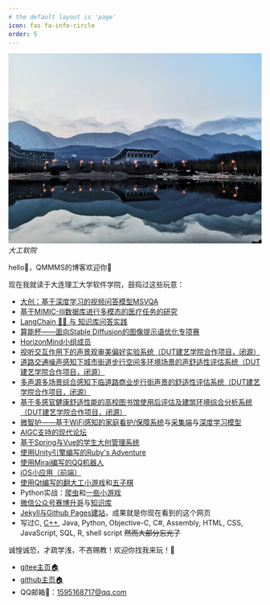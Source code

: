 ```yaml
---
# the default layout is 'page'
icon: fas fa-info-circle
order: 5
---
```


![大工软院](/assets/img/about/school.jpg)
_大工软院_

hello👋，QMMMS的博客欢迎你👏

现在我就读于大连理工大学软件学院，鼓捣过这些玩意：

- [大创：基于深度学习的视频问答模型MSVQA](https://qmmms.github.io/posts/%E8%AE%AD%E7%BB%83MSVQA/)
- [基于MIMIC-Ⅲ数据库进行多模态的医疗任务的研究](https://gitee.com/horizon-mind/ehr-mimic-iii)
- [LangChain 🦜️🔗 与 知识库问答实践](https://qmmms.github.io/posts/langchain3/)
- [算能杯——面向Stable Diffusion的图像提示语优化专项赛](https://qmmms.github.io/posts/%E7%AE%97%E8%83%BD%E6%9D%AF%E5%A4%8D%E7%9B%98/)
- [HorizonMind小组成员](https://gitee.com/horizon-mind)
- [视听交互作用下的声景观审美偏好实验系统（DUT建艺学院合作项目，闭源）](https://qmmms.github.io/posts/DUTsoftware/)
- [道路交通噪声感知下城市街道步行空间多环境场景的声舒适性评估系统（DUT建艺学院合作项目，闭源）](https://qmmms.github.io/posts/DUTsoftware/)
- [多声源多场景综合感知下临道路商业步行街声景的舒适性评估系统（DUT建艺学院合作项目，闭源）](https://qmmms.github.io/posts/DUTsoftware/)
- [基于多感官健康舒适性能的高校图书馆使用后评估及建筑环境综合分析系统（DUT建艺学院合作项目，闭源）](https://qmmms.github.io/posts/DUTsoftware/)
- [微智护——基于WiFi感知的家庭看护/保障系统](https://github.com/saurlax/WiGuard)与[采集端](https://github.com/saurlax/wifall)与[深度学习模型](https://qmmms.github.io/posts/CSI-fall/)
- [AIGC支持的现代论坛](https://qmmms.github.io/posts/forum/)
- [基于Spring与Vue的学生大创管理系统](https://gitee.com/QMMMS/ipmsfcsv3)
- [使用Unity引擎编写的Ruby's Adventure](https://gitee.com/QMMMS/ruby-adventure)
- [使用Mirai编写的QQ机器人](https://gitee.com/QMMMS/mirai-plugin-example)
- [iOS小应用（前端）](https://gitee.com/QMMMS/reading-notes/tree/main/%E4%BC%A0%E6%99%BA%20iOS/qms_15_%E4%B8%80%E4%B8%AA%E6%80%BB%E7%BB%93)
- [使用Qt编写的翻大工小游戏](https://gitee.com/QMMMS/dutgame)和[五子棋](https://gitee.com/QMMMS/ms-chess)
- Python实战：[爬虫](https://gitee.com/QMMMS/small-spider)和[一些小游戏](https://gitee.com/QMMMS/small-game)
- [微信公众号赛博升哥](https://mp.weixin.qq.com/mp/appmsgalbum?__biz=Mzg2NDgyNjY1Ng==&action=getalbum&album_id=2543018248246919170&scene=173&from_msgid=2247484157&from_itemidx=1&count=3&nolastread=1#wechat_redirect)与[知识库](https://gitee.com/QMMMS/reading-notes)
- [Jekyll与Github Pages建站](/posts/Jekyll与Github-pages建站/)，成果就是你现在看到的这个网页
- 写过C, [C++](https://www.luogu.com.cn/user/574091#practice), Java, Python, Objective-C, C#, Assembly, HTML, CSS, JavaScript, SQL, R, shell script ~~然而大部分忘光了~~

诚惶诚恐，才疏学浅，不吝赐教！欢迎你找我来玩！👼

- [gitee主页🏠](https://gitee.com/QMMMS)
- [github主页🏠](https://github.com/QMMMS)
- QQ邮箱📮：1595168717@qq.com
